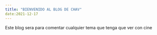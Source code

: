 ```yaml
---
title: "BIENVENIDO AL BLOG DE CHAV"
date:2021-12-17
---
```

Este blog sera para comentar cualquier tema que tenga que ver con cine
